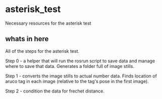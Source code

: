 # asterisk_test
Necessary resources for the asterisk test


## whats in here
All of the steps for the asterisk test.

Step 0 - a helper that will run the rosrun script to save data and manage where to save that data. Generates a folder full of image stills.

Step 1 - converts the image stills to actual number data. Finds location of aruco tag in each image (relative to the tag's pose in the first image).

Step 2 - condition the data for frechet distance.
